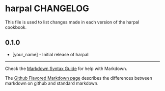 harpal CHANGELOG
================

This file is used to list changes made in each version of the harpal cookbook.

0.1.0
-----
- [your_name] - Initial release of harpal

- - -
Check the [Markdown Syntax Guide](http://daringfireball.net/projects/markdown/syntax) for help with Markdown.

The [Github Flavored Markdown page](http://github.github.com/github-flavored-markdown/) describes the differences between markdown on github and standard markdown.
